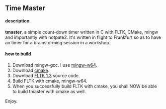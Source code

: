 Time Master
-----------

#### description ####
**tmaster**, a simple count-down timer written in C with FLTK, CMake, mingw and importantly with notpate2. It's written in flight to Frankfurt so as to have an timer for a brainstorming session in a workshop.

#### how to build ####
1. Download mingw-gcc. I use [mingw-w64](http://mingw-w64.sourceforge.net/).
2. Download [cmake](http://www.cmake.org/). 
3. Download [FLTK 1.3](http://www.fltk.org/) source code.
4. Build FLTK with cmake, mingw-w64.
5. When you successfully build FLTK with cmake, you shall NOW be able to build tmaster with cmake as well.

Enjoy.
